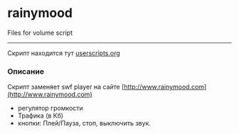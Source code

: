 rainymood
=========

Files for volume script

----------
Скрипт находится тут [userscripts.org](http://userscripts.org/scripts/show/168590) 

### Описание ###
Скрипт заменяет swf player на сайте [http://www.rainymood.com](http://www.rainymood.com) 


- регулятор громкости
- Трафика (в Кб)
- кнопки: Плей/Пауза, стоп, выключить звук.
